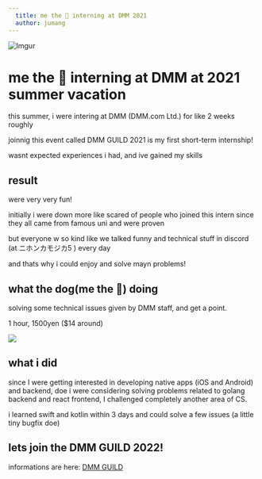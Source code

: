 ```yaml
---
  title: me the 🐶 interning at DMM 2021
  author: jumang
---
```


![Imgur](https://i.imgur.com/qQVFE16.png)

# me the 🐶 interning at DMM at 2021 summer vacation

this summer, i were intering at DMM (DMM.com Ltd.) for like 2 weeks roughly

joinnig this event called DMM GUILD 2021 is my first short-term internship!

wasnt expected experiences i had, and ive gained my skills

## result

were very very fun!

initially i were down more like scared of people who joined this intern since they all came from famous uni and were proven

but everyone w so kind like we talked funny and technical stuff in discord (at ニホンカモジカ5 ) every day

and thats why i could enjoy and solve mayn problems!

## what the dog(me the 🐶) doing

solving some technical issues given by DMM staff, and get a point.

1 hour, 1500yen ($14 around)

![](https://i.imgur.com/l3v4P3s.jpeg)

## what i did

since I were getting interested in developing native apps (iOS and Android) and backend, doe i were considering solving problems related to golang backend and react frontend, I challenged completely another area of CS.

i learned swift and kotlin within 3 days and could solve a few issues (a little tiny bugfix doe)

## lets join the DMM GUILD 2022!

informations are here: [DMM GUILD](https://dmm-corp.com/recruit/intern/engineer/guild/)